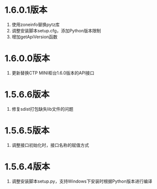 # 1.6.0.1版本

1. 使用zoneinfo替换pytz库
2. 调整安装脚本setup.cfg，添加Python版本限制
3. 增加getApiVersion函数

# 1.6.0.0版本

1. 更新替换CTP MINI柜台1.6.0版本的API接口

# 1.5.6.6版本

1. 修复sdist打包缺失lib文件的问题

# 1.5.6.5版本

1. 调整接口初始化时，接口名称的赋值方式

# 1.5.6.4版本

1. 调整安装脚本setup.py，支持Windows下安装时根据Python版本进行编译
